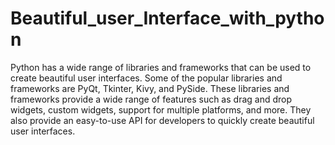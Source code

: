 # Beautiful_user_Interface_with_python
Python has a wide range of libraries and frameworks that can be used to create beautiful user interfaces. 
Some of the popular libraries and frameworks are PyQt, Tkinter, Kivy, and PySide.
These libraries and frameworks provide a wide range of features such as drag and drop widgets, custom widgets, support for multiple platforms, and more.
They also provide an easy-to-use API for developers to quickly create beautiful user interfaces.
